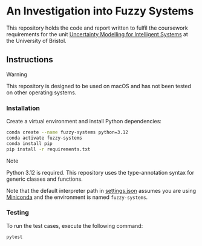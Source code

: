 # An Investigation into Fuzzy Systems

This repository holds the code and report written to fulfil the coursework requirements for the unit
[Uncertainty Modelling for Intelligent Systems](https://www.bris.ac.uk/unit-programme-catalogue/UnitDetails.jsa?ayrCode=23%2F24&unitCode=EMATM1120)
at the University of Bristol.

## Instructions

> [!WARNING]
> This repository is designed to be used on macOS and has not been tested on other operating systems.

### Installation

Create a virtual environment and install Python dependencies:

```bash
conda create --name fuzzy-systems python=3.12
conda activate fuzzy-systems
conda install pip
pip install -r requirements.txt
```

> [!NOTE]
> Python 3.12 is required. This repository uses the type-annotation syntax for generic
> classes and functions.

Note that the default interpreter path in [settings.json](./.vscode/settings.json)
assumes you are using [Miniconda](https://docs.conda.io/projects/miniconda/en/latest/)
and the environment is named `fuzzy-systems`.

### Testing

To run the test cases, execute the following command:

```bash
pytest
```
